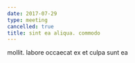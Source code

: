 ```yaml
---
date: 2017-07-29
type: meeting
cancelled: true
title: sint ea aliqua. commodo
---
```

mollit. labore occaecat ex et culpa sunt ea